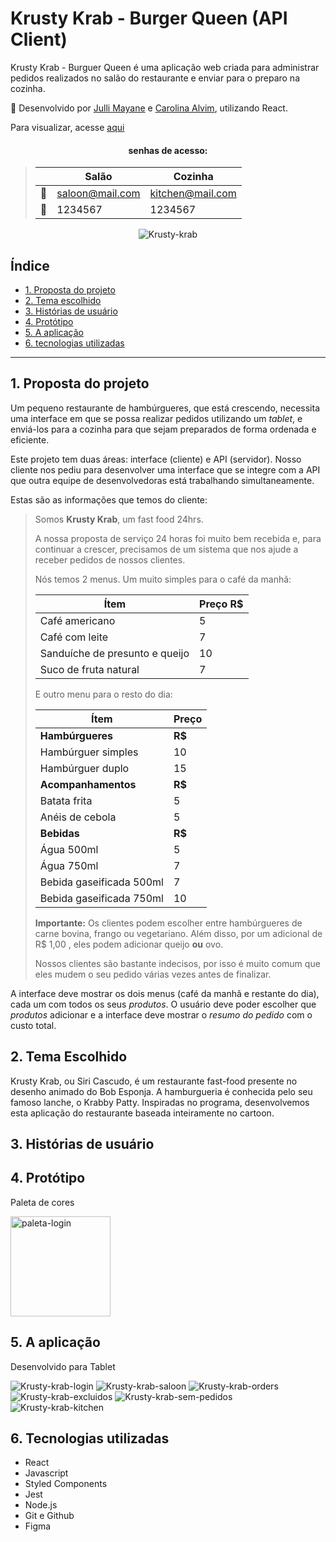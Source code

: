 # Krusty Krab - Burger Queen (API Client)

Krusty Krab - Burguer Queen é uma aplicação web criada para administrar pedidos realizados no salão do restaurante e enviar para o preparo na cozinha. 

🍔 Desenvolvido por [Julli Mayane](https://github.com/jjullimayanne) e [Carolina Alvim](https://github.com/caroAlvim), utilizando React.

Para visualizar, acesse [aqui](krusty-krab-restaurant.herokuapp.com/)

<div align='center'>
 
  <h4> senhas de acesso:</h4>

> |      |          Salão          |      Cozinha            |
> |------|-------------------------|-------------------------|
> |  📨  |     saloon@mail.com     |    kitchen@mail.com     |
> |  🔐  |         1234567         |         1234567         |


![Krusty-krab](./src/img/the-krusty-krab.gif)

</div>


## Índice

- [1. Proposta do projeto](#1-proposta-do-projeto)
- [2. Tema escolhido](#2-tema-escolhido)
- [3. Histórias de usuário](#3-historias-de-usuario)
- [4. Protótipo](#4-prototipo)
- [5. A aplicação](#5-a-aplicacao)
- [6. tecnologias utilizadas](#6-tecnologias-utilizadas)

---

## 1. Proposta do projeto

Um pequeno restaurante de hambúrgueres, que está crescendo, necessita uma
interface em que se possa realizar pedidos utilizando um _tablet_, e enviá-los
para a cozinha para que sejam preparados de forma ordenada e eficiente.

Este projeto tem duas áreas: interface (cliente) e API (servidor). Nosso
cliente nos pediu para desenvolver uma interface que se integre com a API
que outra equipe de desenvolvedoras está trabalhando simultaneamente.

Estas são as informações que temos do cliente:

> Somos **Krusty Krab**, um fast food 24hrs.
>
> A nossa proposta de serviço 24 horas foi muito bem recebida e, para continuar a
> crescer, precisamos de um sistema que nos ajude a receber pedidos de nossos
> clientes.
>
> Nós temos 2 menus. Um muito simples para o café da manhã:
>
> | Ítem                           | Preço R$ |
> | ------------------------------ | -------- |
> | Café americano                 | 5        |
> | Café com leite                 | 7        |
> | Sanduíche de presunto e queijo | 10       |
> | Suco de fruta natural          | 7        |
>
> E outro menu para o resto do dia:
>
> | Ítem                     | Preço  |
> | ------------------------ | ------ |
> | **Hambúrgueres**         | **R$** |
> | Hambúrguer simples       | 10     |
> | Hambúrguer duplo         | 15     |
> | **Acompanhamentos**      | **R$** |
> | Batata frita             | 5      |
> | Anéis de cebola          | 5      |
> | **Bebidas**              | **R$** |
> | Água 500ml               | 5      |
> | Água 750ml               | 7      |
> | Bebida gaseificada 500ml | 7      |
> | Bebida gaseificada 750ml | 10     |
>
> **Importante:** Os clientes podem escolher entre hambúrgueres de carne bovina,
> frango ou vegetariano. Além disso, por um adicional de R\$ 1,00 , eles podem
> adicionar queijo **ou** ovo.
>
> Nossos clientes são bastante indecisos, por isso é muito comum que eles mudem o
> seu pedido várias vezes antes de finalizar.

A interface deve mostrar os dois menus (café da manhã e restante do dia), cada
um com todos os seus _produtos_. O usuário deve poder escolher que _produtos_
adicionar e a interface deve mostrar o _resumo do pedido_ com o custo total.

## 2. Tema Escolhido

Krusty Krab, ou Siri Cascudo, é um restaurante fast-food presente no desenho animado do Bob Esponja. A hamburgueria é conhecida pelo seu famoso lanche, o Krabby Patty. Inspiradas no programa, desenvolvemos esta aplicação do restaurante baseada inteiramente no cartoon.

## 3. Histórias de usuário

## 4. Protótipo

Paleta de cores

<img width="160" alt="paleta-login" src="./src/img/kitchen-Krusty-Krab.jpeg">


## 5. A aplicação

Desenvolvido para Tablet

![Krusty-krab-login](./src/img/login.png)
![Krusty-krab-saloon](./src/img/saloon.png)
![Krusty-krab-orders](./src/img/orders.png)
![Krusty-krab-excluidos](.n/src/img/excluidos.png)
![Krusty-krab-sem-pedidos](./src/img/no-orders.png)
![Krusty-krab-kitchen](./src/img/kitchen.png)

## 6. Tecnologias utilizadas

- React
- Javascript
- Styled Components
- Jest
- Node.js
- Git e Github
- Figma